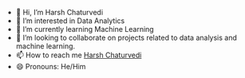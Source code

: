 - 👋 Hi, I’m Harsh Chaturvedi
- 👀 I’m interested in Data Analytics
- 🌱 I’m currently learning Machine Learning
- 💞️ I’m looking to collaborate on projects related to data analysis and machine learning.
- 📫 How to reach me [Harsh Chaturvedi](https://www.linkedin.com/in/harshchaturvedi8808/)
- 😄 Pronouns:  He/Him

<!---
harshchaturvedi8808/harshchaturvedi8808 is a ✨ special ✨ repository because its `README.md` (this file) appears on your GitHub profile.
You can click the Preview link to take a look at your changes.
--->
